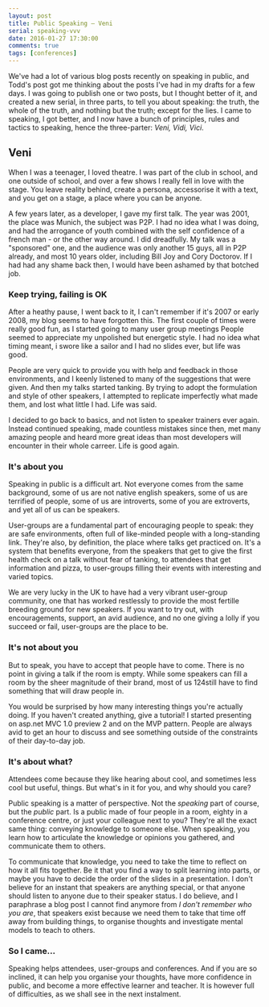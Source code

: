 ```yaml
---
layout: post
title: Public Speaking – Veni
serial: speaking-vvv
date: 2016-01-27 17:30:00
comments: true
tags: [conferences]
---
```

We've had a lot of various blog posts recently on speaking in public, and Todd's post got me thinking about the posts I've had in my drafts for a few days. I was going to publish one or two posts, but I thought better of it, and created a new serial, in three parts, to tell you about speaking: the truth, the whole of the truth, and nothing but the truth; except for the lies. I came to speaking, I got better, and I now have a bunch of principles, rules and tactics to speaking, hence the three-parter: _Veni, Vidi, Vici_.  

## Veni

When I was a teenager, I loved theatre. I was part of the club in school, and one outside of school, and over a few shows I really fell in love with the stage. You leave reality behind, create a persona, accessorise it with a text, and you get on a stage, a place where you can be anyone.

A few years later, as a developer, I gave my first talk. The year was 2001, the place was Munich, the subject was P2P. I had no idea what I was doing, and had the arrogance of youth combined with the self confidence of a french man - or the other way around. I did dreadfully. My talk was a "sponsored" one, and the audience was only another 15 guys, all in P2P already, and most 10 years older, including Bill Joy and Cory Doctorov. If I had had any shame back then, I would have been ashamed by that botched job.

### Keep trying, failing is OK

After a heathy pause, I went back to it, I can't remember if it's 2007 or early 2008, my blog seems to have forgotten this. The first couple of times were really good fun, as I started going to many user group meetings People seemed to appreciate my unpolished but energetic style. I had no idea what timing meant, i swore like a sailor and I had no slides ever, but life was good.

People are very quick to provide you with help and feedback in those environments, and I keenly listened to many of the suggestions that were given. And then my talks started tanking. By trying to adopt the formulation and style of other speakers, I attempted to replicate imperfectly what made them, and lost what little I had. Life was said.

I decided to go back to basics, and not listen to speaker trainers ever again. Instead continued speaking, made countless mistakes since then, met many amazing people and heard more great ideas than most developers will encounter in their whole carreer. Life is good again.

### It's about you

Speaking in public is a difficult art. Not everyone comes from the same background, some of us are not native english speakers, some of us are terrified of people, some of us are introverts, some of you are extroverts, and yet all of us can be speakers.

User-groups are a fundamental part of encouraging people to speak: they are safe environments, often full of like-minded people with a long-standing link. They're also, by definition, the place where talks get practiced on. It's a system that benefits everyone, from the speakers that get to give the first health check on a talk without fear of tanking, to attendees that get information and pizza, to user-groups filling their events with interesting and varied topics.

We are very lucky in the UK to have had a very vibrant user-group community, one that has worked restlessly to provide the most fertille breeding ground for new speakers. If you want to try out, with encouragements, support, an avid audience, and no one giving a lolly if you succeed or fail, user-groups are the place to be.

### It's not about you

But to speak, you have to accept that people have to come. There is no point in giving a talk if the room is empty. While some speakers can fill a room by the sheer magnitude of their brand, most of us 124still have to find something that will draw people in.

You would be surprised by how many interesting things you're actually doing. If you haven't created anything, give a tutorial! I started presenting on asp.net MVC 1.0 preview 2 and on the MVP pattern. People are always avid to get an hour to discuss and see something outside of the constraints of their day-to-day job.

### It's about what?

Attendees come because they like hearing about cool, and sometimes less cool but useful, things. But what's in it for you, and why should you care?

Public speaking is a matter of perspective. Not the _speaking_ part of course, but the _public_ part. Is a public made of four people in a room, eighty in a conference centre, or just your colleague next to you? They're all the exact same thing: conveying knowledge to someone else. When speaking, you learn how to articulate the knowledge or opinions you gathered, and communicate them to others.

To communicate that knowledge, you need to take the time to reflect on how it all fits together. Be it that you find a way to split learning into parts, or maybe you have to decide the order of the slides in a presentation. I don't believe for an instant that speakers are anything special, or that anyone should listen to anyone due to their speaker status. I do believe, and I paraphrase a blog post I cannot find anymore from _I don't remember who you are_, that speakers exist because we need them to take that time off away from building things, to organise thoughts and investigate mental models to teach to others.

### So I came...

Speaking helps attendees, user-groups and conferences. And if you are so inclined, it can help you organise your thoughts, have more confidence in public, and become a more effective learner and teacher. It is however full of difficulties, as we shall see in the next instalment.

[basiafusinska]: <http://barbarafusinska.com/2015/10/20/conference-talkswhere-did-we-go-wrong/>
[hintjens]: <http://hintjens.com/blog:107>
[toddmotto]: <https://toddmotto.com/so-you-want-to-talk-at-conferences/>
[dylan]:<http://dylanbeattie.blogspot.co.uk/2016/01/lets-talk-about-feedback.html>
